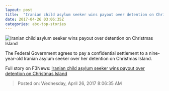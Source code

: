 ```yaml
---
layout: post
title:  "Iranian child asylum seeker wins payout over detention on Christmas Island"
date: 2017-04-26 03:06:35Z
categories: abc-top-stories
---
```


![Iranian child asylum seeker wins payout over detention on Christmas Island](http://www.abc.net.au/news/image/6923690-1x1-700x700.jpg)

The Federal Government agrees to pay a confidential settlement to a nine-year-old Iranian asylum seeker over her detention on Christmas Island.


Full story on F3News: [Iranian child asylum seeker wins payout over detention on Christmas Island](http://www.f3nws.com/n/RjWbkD)

> Posted on: Wednesday, April 26, 2017 8:06:35 AM
